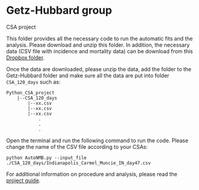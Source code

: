 # Getz-Hubbard group
CSA project 

This folder provides all the necessary code to run the automatic fits and the analysis. Please download and unzip this folder. In addition, the necessary data (CSV file with incidence and mortality data) can be download from this [Dropbox folder](https://www.dropbox.com/sh/jous6hx5t72vjff/AABnFV_nUDt5vt0-NVZUqMENa?dl=1).

Once the data are downloaded, please unzip the data, add the folder to the Getz-Hubbard folder and make sure all the data are put into folder `CSA_120_days` such as:

```
Python_CSA_project
    |--CSA_120_days
        |--xx.csv
        |--xx.csv
        |--xx.csv
            .
            .
            .
```

Open the terminal and run the following command to run the code. Please change the name of the CSV file according to your CSAs:
```
python AutoNMB.py --input_file ./CSA_120_days/Indianapolis_Carmel_Muncie_IN_day47.csv
```

For additional information on procedure and analysis, please read the [project guide](https://docs.google.com/document/d/1GF44ZtaOd41afMRhhlmjqKYxbi8JGJxU_kbhxQylSiM/edit?usp=sharing).
